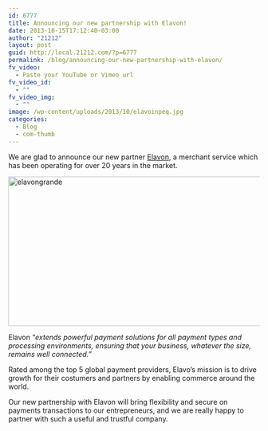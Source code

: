 ```yaml
---
id: 6777
title: Announcing our new partnership with Elavon!
date: 2013-10-15T17:12:40-03:00
author: "21212"
layout: post
guid: http://local.21212.com/?p=6777
permalink: /blog/announcing-our-new-partnership-with-elavon/
fv_video:
  - Paste your YouTube or Vimeo url
fv_video_id:
  - ""
fv_video_img:
  - ""
image: /wp-content/uploads/2013/10/elavoinpeq.jpg
categories:
  - Blog
  - com-thumb
---
```

We are glad to announce our new partner [Elavon](http://www.elavon.com), a merchant service which has been operating for over 20 years in the market.

[<img class="aligncenter size-full wp-image-6781" alt="elavongrande" src="http://local.21212.com/wp-content/uploads/2013/10/elavongrande1.jpg" width="540" height="300" srcset="http://localhost:8080/wp-content/uploads/2013/10/elavongrande1.jpg 540w, http://localhost:8080/wp-content/uploads/2013/10/elavongrande1-300x166.jpg 300w" sizes="(max-width: 540px) 100vw, 540px" />](http://local.21212.com/wp-content/uploads/2013/10/elavongrande1.jpg)

Elavon &#8220;_extends powerful payment solutions for all payment types and processing environments, ensuring that your business, whatever the size, remains well connected.&#8221;_

Rated among the top 5 global payment providers, Elavo&#8217;s mission is to drive growth for their costumers and partners by enabling commerce around the world.

Our new partnership with Elavon will bring flexibility and secure on payments transactions to our entrepreneurs, and we are really happy to partner with such a useful and trustful company.

&nbsp;